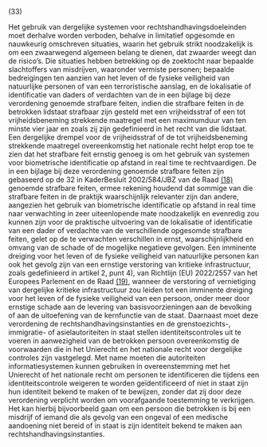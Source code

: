 (33)

Het gebruik van dergelijke systemen voor rechtshandhavingsdoeleinden moet derhalve worden verboden, behalve in limitatief opgesomde en nauwkeurig omschreven situaties, waarin het gebruik strikt noodzakelijk is om een zwaarwegend algemeen belang te dienen, dat zwaarder weegt dan de risico’s. Die situaties hebben betrekking op de zoektocht naar bepaalde slachtoffers van misdrijven, waaronder vermiste personen; bepaalde bedreigingen ten aanzien van het leven of de fysieke veiligheid van natuurlijke personen of van een terroristische aanslag, en de lokalisatie of identificatie van daders of verdachten van de in een bijlage bij deze verordening genoemde strafbare feiten, indien die strafbare feiten in de betrokken lidstaat strafbaar zijn gesteld met een vrijheidsstraf of een tot vrijheidsbeneming strekkende maatregel met een maximumduur van ten minste vier jaar en zoals zij zijn gedefinieerd in het recht van die lidstaat. Een dergelijke drempel voor de vrijheidsstraf of de tot vrijheidsbeneming strekkende maatregel overeenkomstig het nationale recht helpt erop toe te zien dat het strafbare feit ernstig genoeg is om het gebruik van systemen voor biometrische identificatie op afstand in real time te rechtvaardigen. De in een bijlage bij deze verordening genoemde strafbare feiten zijn gebaseerd op de 32 in KaderBesluit 2002/584/JBZ van de Raad [(18)](#ntr18-L_202401689NL.000101-E0018) genoemde strafbare feiten, ermee rekening houdend dat sommige van die strafbare feiten in de praktijk waarschijnlijk relevanter zijn dan andere, aangezien het gebruik van biometrische identificatie op afstand in real time naar verwachting in zeer uiteenlopende mate noodzakelijk en evenredig zou kunnen zijn voor de praktische uitvoering van de lokalisatie of identificatie van een dader of verdachte van de verschillende opgesomde strafbare feiten, gelet op de te verwachten verschillen in ernst, waarschijnlijkheid en omvang van de schade of de mogelijke negatieve gevolgen. Een imminente dreiging voor het leven of de fysieke veiligheid van natuurlijke personen kan ook het gevolg zijn van een ernstige verstoring van kritieke infrastructuur, zoals gedefinieerd in artikel 2, punt 4), van Richtlijn (EU) 2022/2557 van het Europees Parlement en de Raad [(19)](#ntr19-L_202401689NL.000101-E0019), wanneer de verstoring of vernietiging van dergelijke kritieke infrastructuur zou leiden tot een imminente dreiging voor het leven of de fysieke veiligheid van een persoon, onder meer door ernstige schade aan de levering van basisvoorzieningen aan de bevolking of aan de uitoefening van de kernfunctie van de staat. Daarnaast moet deze verordening de rechtshandhavingsinstanties en de grenstoezichts-, immigratie- of asielautoriteiten in staat stellen identiteitscontroles uit te voeren in aanwezigheid van de betrokken persoon overeenkomstig de voorwaarden die in het Unierecht en het nationale recht voor dergelijke controles zijn vastgelegd. Met name moeten die autoriteiten informatiesystemen kunnen gebruiken in overeenstemming met het Unierecht of het nationale recht om personen te identificeren die tijdens een identiteitscontrole weigeren te worden geïdentificeerd of niet in staat zijn hun identiteit bekend te maken of te bewijzen, zonder dat zij door deze verordening verplicht worden om voorafgaande toestemming te verkrijgen. Het kan hierbij bijvoorbeeld gaan om een persoon die betrokken is bij een misdrijf of iemand die als gevolg van een ongeval of een medische aandoening niet bereid of in staat is zijn identiteit bekend te maken aan rechtshandhavingsinstanties.
